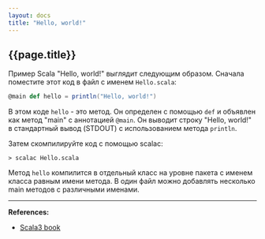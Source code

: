 ```yaml
---
layout: docs
title: "Hello, world!"
---
```


## {{page.title}}

Пример Scala "Hello, world!" выглядит следующим образом. 
Сначала поместите этот код в файл с именем `Hello.scala`:

```scala
@main def hello = println("Hello, world!")
```

В этом коде `hello` - это метод. Он определен с помощью `def` и объявлен как метод "main" с аннотацией `@main`. 
Он выводит строку "Hello, world!" в стандартный вывод (STDOUT) с использованием метода `println`.

Затем скомпилируйте код с помощью scalac:
```
> scalac Hello.scala
```

Метод `hello` компилится в отдельный класс на уровне пакета с именем класса равным имени метода.
В один файл можно добавлять несколько main методов с различными именами.

---

**References:**
- [Scala3 book](https://docs.scala-lang.org/scala3/book/taste-hello-world.html)
